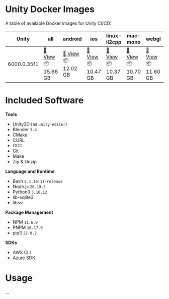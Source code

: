 # Unity Docker Images

A table of available Docker images for Unity CI/CD:

<!-- table -->
|Unity|all|android|ios|linux-il2cpp|mac-mono|webgl|windows-mono|
|-----|---|-------|---|------------|--------|-----|------------|
|6000.0.35f1|[🐳 View](https://docker.lakes.house/repo/unityci/editor/tag/ubuntu-6000.0.35f1-runner)<br>📦 15.66 GB|[🐳 View](https://docker.lakes.house/repo/unityci/editor/tag/ubuntu-6000.0.35f1-android-runner)<br>📦 12.02 GB|[🐳 View](https://docker.lakes.house/repo/unityci/editor/tag/ubuntu-6000.0.35f1-ios-runner)<br>📦 10.47 GB|[🐳 View](https://docker.lakes.house/repo/unityci/editor/tag/ubuntu-6000.0.35f1-linux-il2cpp-runner)<br>📦 10.37 GB|[🐳 View](https://docker.lakes.house/repo/unityci/editor/tag/ubuntu-6000.0.35f1-mac-mono-runner)<br>📦 10.70 GB|[🐳 View](https://docker.lakes.house/repo/unityci/editor/tag/ubuntu-6000.0.35f1-webgl-runner)<br>📦 11.60 GB|[🐳 View](https://docker.lakes.house/repo/unityci/editor/tag/ubuntu-6000.0.35f1-windows-mono-runner)<br>📦 11.07 GB|
<!-- /table -->

# Included Software
**Tools**
- Unity3D (as `unity-editor`)
- Blender `3.4`
- CMake
- CURL
- GCC
- Git
- Make
- Zip & Unzip

**Language and Runtime**
- Bash `5.1.16(1)-release`
- Node.js `20.19.5`
- Python3 `3.10.12`
- lib-sqlite3
- libssl

**Package Management**
- NPM `11.6.0`
- PNPM `10.17.0`
- pip3 `22.0.2`


**SDKs**
- AWS CLI
- Azure SDK

# Usage
...